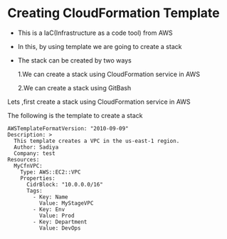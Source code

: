 # Creating CloudFormation Template 

- This is a IaC(Infrastructure as a code tool) from AWS
- In this, by using template we are going to create a stack 
- The stack can be created by two ways 

   1.We can create a stack using CloudFormation service in AWS

   2.We can create a stack using GitBash

Lets ,first create a stack using CloudFormation service in AWS 

The following is the template to create a stack 

~~~
AWSTemplateFormatVersion: "2010-09-09"
Description: >
  This template creates a VPC in the us-east-1 region.
  Author: Sadiya
  Company: test
Resources:
  MyCfnVPC:
    Type: AWS::EC2::VPC
    Properties:
      CidrBlock: "10.0.0.0/16"
      Tags:
        - Key: Name
          Value: MyStageVPC
        - Key: Env
          Value: Prod
        - Key: Department
          Value: DevOps

~~~          

